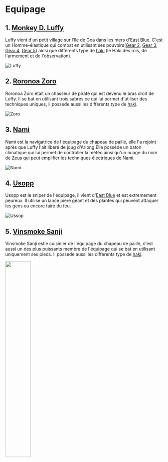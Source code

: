 # Equipage
## 1. [Monkey D. Luffy](https://onepiece.fandom.com/fr/wiki/Monkey_D._Luffy)
Luffy vient d'un petit village sur l'île de Goa dans les mers d'[East Blue](https://github.com/THELU-Nathan-2326105b/tp1-wiki/blob/main/README.md). C'est un Homme-élastique qui combat en utilisant ses pouvoirs([Gear 2](https://onepiece.fandom.com/fr/wiki/Gear_Second_Techniques), [Gear 3](https://onepiece.fandom.com/fr/wiki/Gear_Third_Techniques), [Gear 4](https://onepiece.fandom.com/fr/wiki/Gear_Fourth_Techniques), [Gear 5](https://onepiece.fandom.com/fr/wiki/Gear_Fifth_Techniques)) ainsi que différents type de [haki](https://onepiece.fandom.com/fr/wiki/haki) (le Haki des rois, de l'armement et de l'observation).

![Luffy](https://github.com/THELU-Nathan-2326105b/tp1-wiki/assets/146345586/bff5125b-2b16-451a-854f-e036bfd40d2d)

## 2. [Roronoa Zoro](https://onepiece.fandom.com/fr/wiki/Roronoa_Zoro)
Roronoa Zoro était un chasseur de pirate qui est devenu le bras droit de Luffy. Il se bat en utilisant trois sabres ce qui lui permet d'utiliser des techniques uniques, il possede aussi les différents type de [haki](https://onepiece.fandom.com/fr/wiki/haki).

![Zoro](https://github.com/THELU-Nathan-2326105b/tp1-wiki/assets/146345586/06effcf9-6ed7-4efe-8f64-98a8bb251e9e)

## 3. [Nami](https://onepiece.fandom.com/fr/wiki/Nami)
Nami est la navigatrice de l'équipage du chapeau de paille, elle l'a rejoint après que Luffy l'ait libéré de joug d'Arlong.Elle possède un baton climatique qui lui permet de controller la météo ainsi qu'un nuage du nom de [Zeus](https://onepiece.fandom.com/fr/wiki/Zeus) qui peut emplifier les techniques électriques de Nami.

![Nami](https://github.com/THELU-Nathan-2326105b/tp1-wiki/assets/146345586/9d6be333-992b-41e8-bb87-227753b62882)

## 4. [Usopp](https://onepiece.fandom.com/fr/wiki/Usopp)
Usopp est le sniper de l'équipage, il vient d'[East Blue](https://github.com/THELU-Nathan-2326105b/tp1-wiki/blob/main/README.md) et est extremement peureux. Il utilise un lance piere géant et des plantes qui peuvent attaquer les gens ou encore faire du feu.

![Ussop](https://github.com/THELU-Nathan-2326105b/tp1-wiki/assets/146345586/d67ec18c-6ccb-4a25-9c0b-58ffe756fcff)

## 5. [Vinsmoke Sanji](https://onepiece.fandom.com/fr/wiki/Sanji)
Vinsmoke Sanji estle cuisinier de l'équipage du chapeau de paille, c'est aussi un des plus puissants membre de l'équipage qui se bat en utilisant uniquement ses pieds. Il possede aussi les différents type de [haki](https://onepiece.fandom.com/fr/wiki/haki).

<img src="https://github.com/THELU-Nathan-2326105b/tp1-wiki/assets/146345586/4012be7b-70a3-4fbf-b09c-b5959c7b50b3" width="40%">
